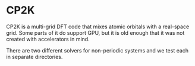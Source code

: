 # CP2K

CP2K is a multi-grid DFT code that mixes atomic orbitals with a real-space grid. 
Some parts of it do support GPU, but it is old enough that it was not created with accelerators in mind.

There are two different solvers for non-periodic systems and we test each in separate directories.
